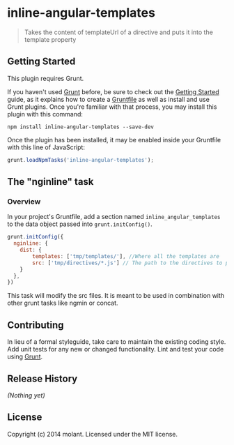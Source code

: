 # inline-angular-templates

> Takes the content of templateUrl of a directive and puts it into the template property

## Getting Started
This plugin requires Grunt.

If you haven't used [Grunt](http://gruntjs.com/) before, be sure to check out the [Getting Started](http://gruntjs.com/getting-started) guide, as it explains how to create a [Gruntfile](http://gruntjs.com/sample-gruntfile) as well as install and use Grunt plugins. Once you're familiar with that process, you may install this plugin with this command:

```shell
npm install inline-angular-templates --save-dev
```

Once the plugin has been installed, it may be enabled inside your Gruntfile with this line of JavaScript:

```js
grunt.loadNpmTasks('inline-angular-templates');
```

## The "nginline" task

### Overview
In your project's Gruntfile, add a section named `inline_angular_templates` to the data object passed into `grunt.initConfig()`.

```js
grunt.initConfig({
  nginline: {
    dist: {
        templates: ['tmp/templates/'], //Where all the templates are
        src: ['tmp/directives/*.js'] // The path to the directives to process
    }
  },
})
```

This task will modify the src files. It is meant to be used in combination with other grunt tasks like ngmin or concat.

## Contributing
In lieu of a formal styleguide, take care to maintain the existing coding style. Add unit tests for any new or changed functionality. Lint and test your code using [Grunt](http://gruntjs.com/).

## Release History
_(Nothing yet)_

## License
Copyright (c) 2014 molant. Licensed under the MIT license.
